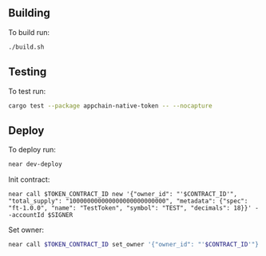 ## Building

To build run:

```bash
./build.sh
```

## Testing

To test run:

```bash
cargo test --package appchain-native-token -- --nocapture
```

## Deploy

To deploy run:

```bash
near dev-deploy
```

Init contract:

```
near call $TOKEN_CONTRACT_ID new '{"owner_id": "'$CONTRACT_ID'", "total_supply": "100000000000000000000000000", "metadata": {"spec": "ft-1.0.0", "name": "TestToken", "symbol": "TEST", "decimals": 18}}' --accountId $SIGNER
```

Set owner:

```bash
near call $TOKEN_CONTRACT_ID set_owner '{"owner_id": "'$CONTRACT_ID'"}' --accountId $SIGNER
```
